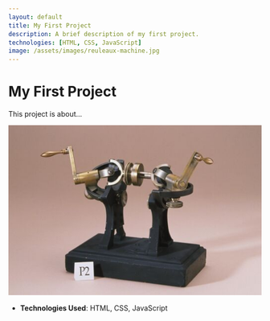 ```yaml
---
layout: default
title: My First Project
description: A brief description of my first project.
technologies: [HTML, CSS, JavaScript]
image: /assets/images/reuleaux-machine.jpg
---
```


# My First Project

This project is about...

![Project Image](/assets/images/reuleaux-machine.jpg)

- **Technologies Used**: HTML, CSS, JavaScript

